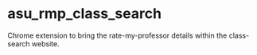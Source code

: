 # asu_rmp_class_search
Chrome extension to bring the rate-my-professor details within the class-search website.
